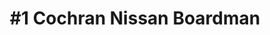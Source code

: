 ---
title: "#1 Cochran Nissan Boardman"
url: /boardman/1-cochran-nissan-boardman/
shop: Autohaus
---